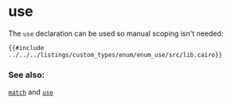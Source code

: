 # use

The `use` declaration can be used so manual scoping isn't needed:

```cairo,editable
{{#include ../../../listings/custom_types/enum/enum_use/src/lib.cairo}}
```

### See also:

[`match`][match] and [`use`][use]

[use]: ../../mod/use.md
[match]: ../../flow_control/match.md
